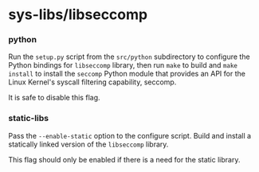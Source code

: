 # sys-libs/libseccomp

### python
Run the `setup.py` script from the `src/python` subdirectory to configure the Python bindings for `libseccomp` library, then run `make` to build and `make install` to install the `seccomp` Python module that provides an API for the Linux Kernel's syscall filtering capability, seccomp.

It is safe to disable this flag.

### static-libs
Pass the `--enable-static` option to the configure script. Build and install a statically linked version of the `libseccomp` library.

This flag should only be enabled if there is a need for the static library.
